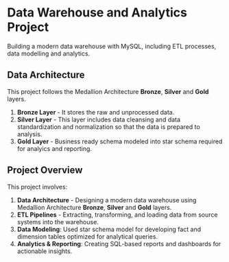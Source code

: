 # Data Warehouse and Analytics Project
Building a modern data warehouse with MySQL, including ETL processes, data modelling and analytics.

## Data Architecture

This project follows the Medallion Architecture **Bronze**, **Silver** and **Gold** layers.
1. **Bronze Layer** - It stores the raw and unprocessed data.
2. **Silver Layer** - This layer includes data cleansing and data standardization and normalization so that the data is prepared to analysis.
3. **Gold Layer** - Business ready schema modeled into star schema required for analyics and reporting.

## Project Overview

This project involves:

1. **Data Architecture** - Designing a modern data warehouse using Medallion Architecture **Bronze**, **Silver** and **Gold** layers.
2. **ETL Pipelines** - Extracting, transforming, and loading data from source systems into the warehouse.
3. **Data Modeling**: Used star schema model for developing fact and dimension tables optimized for analytical queries.
4. **Analytics & Reporting**: Creating SQL-based reports and dashboards for actionable insights.

